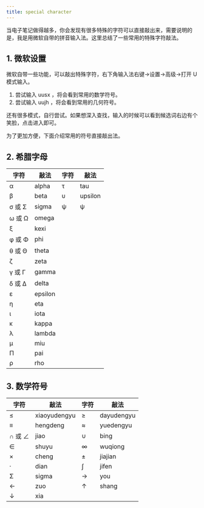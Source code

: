 ```yaml
---
title: special character
---
```


当电子笔记做得越多，你会发现有很多特殊的字符可以直接敲出来，需要说明的是，我是用微软自带的拼音输入法。这里总结了一些常用的特殊字符敲法。

## 1. 微软设置

微软自带一些功能，可以敲出特殊字符，右下角输入法右键→设置→高级→打开 U 模式输入。

1. 尝试输入 uusx ，将会看到常用的数学符号。
2. 尝试输入 uujh ，将会看到常用的几何符号。

还有很多模式，自行尝试。如果想深入查找，输入的时候可以看到候选词右边有个笑脸，点击进入即可。

为了更加方便，下面介绍常用的符号直接敲出法。

## 2. 希腊字母

| 字符   | 敲法    | 字符 | 敲法    |
| ------ | ------- | ---- | ------- |
| α      | alpha   | τ    | tau     |
| β      | beta    | υ    | upsilon |
| σ 或 Σ | sigma   | ψ    | ψ       |
| ω 或 Ω | omega   |      |         |
| ξ      | kexi    |      |         |
| φ 或 Φ | phi     |      |         |
| θ 或 Θ | theta   |      |         |
| ζ      | zeta    |      |         |
| γ 或 Γ | gamma   |      |         |
| δ 或 Δ | delta   |      |         |
| ε      | epsilon |      |         |
| η      | eta     |      |         |
| ι      | iota    |      |         |
| κ      | kappa   |      |         |
| λ      | lambda  |      |         |
| μ      | miu     |      |         |
| Π      | pai     |      |         |
| ρ      | rho     |      |         |

## 3. 数学符号

| 字符   | 敲法         | 字符 | 敲法       |
| ------ | ------------ | ---- | ---------- |
| ≤      | xiaoyudengyu | ≥    | dayudengyu |
| ≡      | hengdeng     | ≈    | yuedengyu  |
| ∩ 或 ∠ | jiao         | ∪    | bing       |
| ∈      | shuyu        | ∞    | wuqiong    |
| ×      | cheng        | ±    | jiajian    |
| ·      | dian         | ∫    | jifen      |
| Σ      | sigma        | →    | you        |
| ←      | zuo          | ↑    | shang      |
| ↓      | xia          |      |            |

